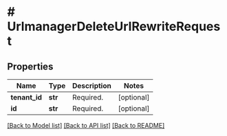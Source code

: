 # # UrlmanagerDeleteUrlRewriteRequest


## Properties 


Name | Type | Description | Notes
------------ | ------------- | ------------- | -------------
**tenant_id**| **str** | Required.  | [optional]
**id**| **str** | Required.  | [optional]


[[Back to Model list]](../../README.md#models) [[Back to API list]](../../README.md#endpoints) [[Back to README]](../../README.md)

